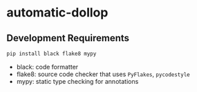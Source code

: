 # automatic-dollop

## Development Requirements

```bash
pip install black flake8 mypy
```
* black: code formatter
* flake8: source code checker that uses `PyFlakes`, `pycodestyle`
* mypy: static type checking for annotations
